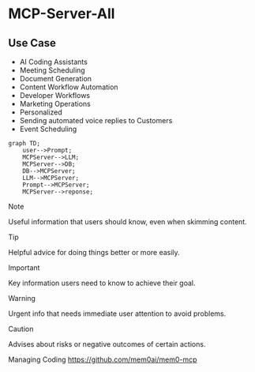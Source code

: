 # MCP-Server-All

## Use Case 
- AI Coding Assistants
- Meeting Scheduling
- Document Generation
- Content Workflow Automation
- Developer Workflows
- Marketing Operations
- Personalized 
- Sending automated voice replies to Customers
- Event Scheduling

```mermaid
graph TD;
    user-->Prompt;
    MCPServer-->LLM;
    MCPServer-->DB;
    DB-->MCPServer;
    LLM-->MCPServer;
    Prompt-->MCPServer;
    MCPServer-->reponse;
```

> [!NOTE]
> Useful information that users should know, even when skimming content.

> [!TIP]
> Helpful advice for doing things better or more easily.

> [!IMPORTANT]
> Key information users need to know to achieve their goal.

> [!WARNING]
> Urgent info that needs immediate user attention to avoid problems.

> [!CAUTION]
> Advises about risks or negative outcomes of certain actions.
> 
Managing Coding https://github.com/mem0ai/mem0-mcp
